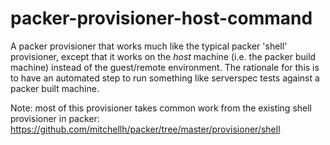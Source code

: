 packer-provisioner-host-command
===============================

A packer provisioner that works much like the typical packer 'shell' provisioner,
except that it works on the *host* machine (i.e. the packer build machine) instead
of the guest/remote environment. The rationale for this is to have an automated step
to run something like serverspec tests against a packer built machine.

Note: most of this provisioner takes common work from the existing shell provisioner
in packer: https://github.com/mitchellh/packer/tree/master/provisioner/shell
